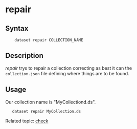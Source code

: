 
# repair

## Syntax

```
    dataset repair COLLECTION_NAME
```

## Description

_repair_ trys to repair a collection correcting as best it can 
the `collection.json` file defining where things are to be found.

## Usage

Our collection name is "MyCollectiond.ds".

```
   dataset repair MyCollection.ds
```

Related topic: [check](check.html)

